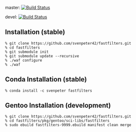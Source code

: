 
master: [![Build Status](https://travis-ci.org/svenpeter42/fastfilters.svg?branch=master)](https://travis-ci.org/svenpeter42/fastfilters)

devel: [![Build Status](https://travis-ci.org/svenpeter42/fastfilters.svg?branch=devel)](https://travis-ci.org/svenpeter42/fastfilters)

Installation (stable)
------------

	% git clone https://github.com/svenpeter42/fastfilters.git
	% cd fastfilters
	% git submodule init
	% git submodule update --recursive
	% ./waf configure
	% ./waf


Conda Installation (stable)
------------

	% conda install -c svenpeter fastfilters


Gentoo Installation (development)
------------

	% git clone https://github.com/svenpeter42/fastfilters.git
	% cd fastfilters/pkg/gentoo/sci-libs/fastfilters
	% sudo ebuild fastfilters-9999.ebuild manifest clean merge
